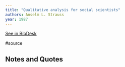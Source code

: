 ```yaml
---
title: "Qualitative analysis for social scientists"
authors: Anselm L. Strauss
year: 1987
---
```

[See in BibDesk](x-bdsk://Strauss-1987aa)

#source

## Notes and Quotes


